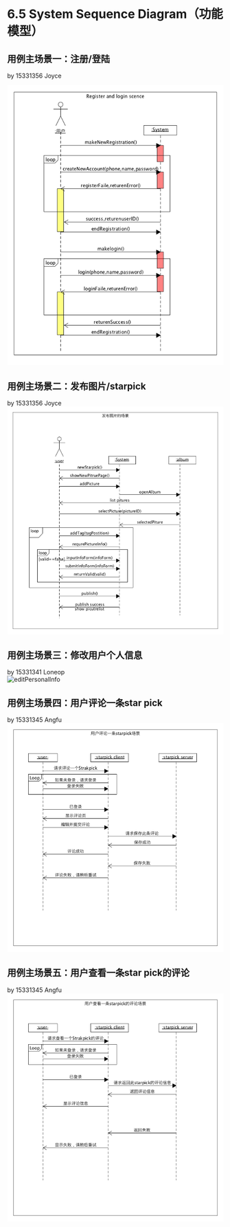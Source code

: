 # 6.5 System Sequence Diagram（功能模型）
## 用例主场景一：注册/登陆
by 15331356 Joyce

![SSD登录注册](image/SSD登录注册场景.png)

## 用例主场景二：发布图片/starpick
by 15331356 Joyce
![SSD发布图片](image/SSD发布图片场景.png)

## 用例主场景三：修改用户个人信息  
by 15331341 Loneop  
![editPersonalInfo](https://raw.githubusercontent.com/lonelyhope/SystemAnalyzeAndDesign/master/lesson9/%E7%B3%BB%E7%BB%9F%E9%A1%BA%E5%BA%8F%E5%9B%BE_%E4%BF%AE%E6%94%B9%E4%B8%AA%E4%BA%BA%E4%BF%A1%E6%81%AF.bmp)

## 用例主场景四：用户评论一条star pick
by 15331345 Angfu     
![SSD评论](image/6.5_comment.png) 

## 用例主场景五：用户查看一条star pick的评论
by 15331345 Angfu     
![SSD浏览评论](image/6.5_reviewcomment.png)
